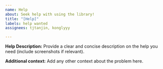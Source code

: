 ```yaml
---
name: Help
about: Seek help with using the library!
title: "[Help]"
labels: help wanted
assignees: tjtanjin, konglyyy

---
```


**Help Description:**
Provide a clear and concise description on the help you need (include screenshots if relevant).

**Additional context:**
Add any other context about the problem here.